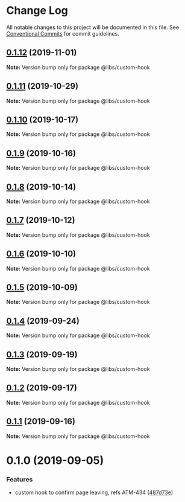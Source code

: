# Change Log

All notable changes to this project will be documented in this file.
See [Conventional Commits](https://conventionalcommits.org) for commit guidelines.

## [0.1.12](https://git.easyops.local/anyclouds/next-libs/compare/@libs/custom-hook@0.1.11...@libs/custom-hook@0.1.12) (2019-11-01)

**Note:** Version bump only for package @libs/custom-hook

## [0.1.11](https://git.easyops.local/anyclouds/next-libs/compare/@libs/custom-hook@0.1.10...@libs/custom-hook@0.1.11) (2019-10-29)

**Note:** Version bump only for package @libs/custom-hook

## [0.1.10](https://git.easyops.local/anyclouds/next-libs/compare/@libs/custom-hook@0.1.9...@libs/custom-hook@0.1.10) (2019-10-17)

**Note:** Version bump only for package @libs/custom-hook

## [0.1.9](https://git.easyops.local/anyclouds/next-libs/compare/@libs/custom-hook@0.1.8...@libs/custom-hook@0.1.9) (2019-10-16)

**Note:** Version bump only for package @libs/custom-hook

## [0.1.8](https://git.easyops.local/anyclouds/next-libs/compare/@libs/custom-hook@0.1.7...@libs/custom-hook@0.1.8) (2019-10-14)

**Note:** Version bump only for package @libs/custom-hook

## [0.1.7](https://git.easyops.local/anyclouds/next-libs/compare/@libs/custom-hook@0.1.6...@libs/custom-hook@0.1.7) (2019-10-12)

**Note:** Version bump only for package @libs/custom-hook

## [0.1.6](https://git.easyops.local/anyclouds/next-libs/compare/@libs/custom-hook@0.1.5...@libs/custom-hook@0.1.6) (2019-10-10)

**Note:** Version bump only for package @libs/custom-hook

## [0.1.5](https://git.easyops.local/anyclouds/next-libs/compare/@libs/custom-hook@0.1.4...@libs/custom-hook@0.1.5) (2019-10-09)

**Note:** Version bump only for package @libs/custom-hook

## [0.1.4](https://git.easyops.local/anyclouds/next-libs/compare/@libs/custom-hook@0.1.3...@libs/custom-hook@0.1.4) (2019-09-24)

**Note:** Version bump only for package @libs/custom-hook

## [0.1.3](https://git.easyops.local/anyclouds/next-libs/compare/@libs/custom-hook@0.1.2...@libs/custom-hook@0.1.3) (2019-09-19)

**Note:** Version bump only for package @libs/custom-hook

## [0.1.2](https://git.easyops.local/anyclouds/next-libs/compare/@libs/custom-hook@0.1.1...@libs/custom-hook@0.1.2) (2019-09-17)

**Note:** Version bump only for package @libs/custom-hook

## [0.1.1](https://git.easyops.local/anyclouds/next-libs/compare/@libs/custom-hook@0.1.0...@libs/custom-hook@0.1.1) (2019-09-16)

**Note:** Version bump only for package @libs/custom-hook

# 0.1.0 (2019-09-05)

### Features

- custom hook to confirm page leaving, refs ATM-434 ([487d73e](https://git.easyops.local/anyclouds/next-libs/commits/487d73e))
